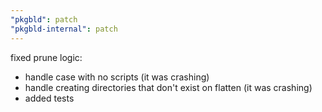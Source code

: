 ```yaml
---
"pkgbld": patch
"pkgbld-internal": patch
---
```


fixed prune logic:

- handle case with no scripts (it was crashing)
- handle creating directories that don't exist on flatten (it was crashing)
- added tests
